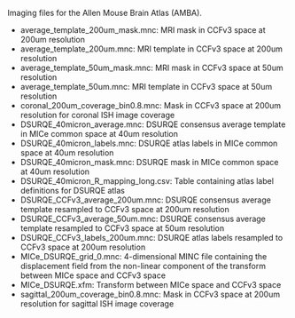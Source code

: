 
Imaging files for the Allen Mouse Brain Atlas (AMBA).

- average_template_200um_mask.mnc: MRI mask in CCFv3 space at 200um resolution
- average_template_200um.mnc: MRI template in CCFv3 space at 200um resolution
- average_template_50um_mask.mnc: MRI mask in CCFv3 space at 50um resolution
- average_template_50um.mnc: MRI template in CCFv3 space at 50um resolution
- coronal_200um_coverage_bin0.8.mnc: Mask in CCFv3 space at 200um resolution for coronal ISH image coverage
- DSURQE_40micron_average.mnc: DSURQE consensus average template in MICe common space at 40um resolution
- DSURQE_40micron_labels.mnc: DSURQE atlas labels in MICe common space at 40um resolution
- DSURQE_40micron_mask.mnc: DSURQE mask in MICe common space at 40um resolution
- DSURQE_40micron_R_mapping_long.csv: Table containing atlas label definitions for DSURQE atlas
- DSURQE_CCFv3_average_200um.mnc: DSURQE consensus average template resampled to CCFv3 space at 200um resolution
- DSURQE_CCFv3_average_50um.mnc: DSURQE consensus average template resampled to CCFv3 space at 50um resolution
- DSURQE_CCFv3_labels_200um.mnc: DSURQE atlas labels resampled to CCFv3 space at 200um resolution
- MICe_DSURQE_grid_0.mnc: 4-dimensional MINC file containing the displacement field from the non-linear component of the transform between MICe space and CCFv3 space
- MICe_DSURQE.xfm: Transform between MICe space and CCFv3 space
- sagittal_200um_coverage_bin0.8.mnc: Mask in CCFv3 space at 200um resolution for sagittal ISH image coverage